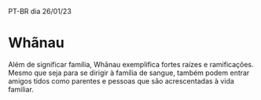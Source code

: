 PT-BR dia 26/01/23
# Whãnau 
<p>Além de significar família, Whānau exemplifica fortes raízes e ramificações. Mesmo que seja para se dirigir à família de sangue, também podem entrar amigos tidos como parentes e pessoas que são acrescentadas à vida familiar.</p>
